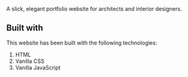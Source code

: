 A slick, elegant portfolio website for architects and interior designers.

## Built with

This website has been built with the following technologies:

1. HTML
2. Vanilla CSS
3. Vanilla JavaScript
